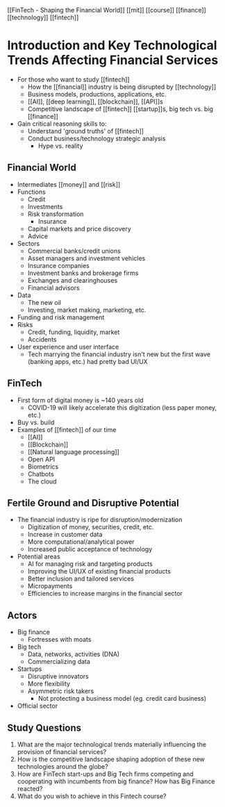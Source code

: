 [[FinTech - Shaping the Financial World]] [[mit]] [[course]] [[finance]] [[technology]] [[fintech]]

# Introduction and Key Technological Trends Affecting Financial Services
- For those who want to study [[fintech]]
	- How the [[financial]] industry is being disrupted by [[technology]]
	- Business models, productions, applications, etc.
	- [[AI]], [[deep learning]], [[blockchain]], [[API]]s
	- Competitive landscape of [[fintech]] [[startup]]s, big tech vs. big [[finance]]
- Gain critical reasoning skills to:
	- Understand 'ground truths' of [[fintech]]
	- Conduct business/technology strategic analysis
		- Hype vs. reality

## Financial World
- Intermediates [[money]] and [[risk]]
- Functions
	- Credit
	- Investments
	- Risk transformation
		- Insurance
	- Capital markets and price discovery
	- Advice
- Sectors
	- Commercial banks/credit unions
	- Asset managers and investment vehicles
	- Insurance companies
	- Investment banks and brokerage firms
	- Exchanges and clearinghouses
	- Financial advisors
- Data
	- The new oil
	- Investing, market making, marketing, etc.
- Funding and risk management
- Risks
	- Credit, funding, liquidity, market
	- Accidents
- User experience and user interface
	- Tech marrying the financial industry isn't new but the first wave (banking apps, etc.) had pretty bad UI/UX

## FinTech
- First form of digital money is ~140 years old
	- COVID-19 will likely accelerate this digitization (less paper money, etc.)
- Buy vs. build
- Examples of [[fintech]] of our time
	- [[AI]]
	- [[Blockchain]]
	- [[Natural language processing]]
	- Open API
	- Biometrics
	- Chatbots
	- The cloud

## Fertile Ground and Disruptive Potential
- The financial industry is ripe for disruption/modernization
	- Digitization of money, securities, credit, etc.
	- Increase in customer data
	- More computational/analytical power
	- Increased public acceptance of technology
- Potential areas
	- AI for managing risk and targeting products
	- Improving the UI/UX of existing financial products
	- Better inclusion and tailored services
	- Micropayments
	- Efficiencies to increase margins in the financial sector

## Actors
- Big finance
	- Fortresses with moats
- Big tech
	- Data, networks, activities (DNA)
	- Commercializing data
- Startups
	- Disruptive innovators
	- More flexibility
	- Asymmetric risk takers
		- Not protecting a business model (eg. credit card business)
- Official sector

## Study Questions
1.  What are the major technological trends materially influencing the provision of financial services?
2.  How is the competitive landscape shaping adoption of these new technologies around the globe?
3.  How are FinTech start-ups and Big Tech firms competing and cooperating with incumbents from big finance? How has Big Finance reacted?
4.  What do you wish to achieve in this Fintech course?